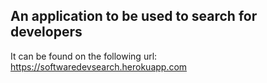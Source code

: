 ## An application to be used to search for developers
It can be found on the following url: https://softwaredevsearch.herokuapp.com

